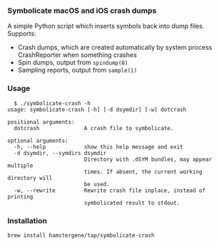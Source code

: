 ### Symbolicate macOS and iOS crash dumps

A simple Python script which inserts symbols back into dump files. Supports:

* Crash dumps, which are created automatically by system process CrashReporter when something crashes
* Spin dumps, output from `spindump(8)`
* Sampling reports, output from `sample(1)`

### Usage

      $ ./symbolicate-crash -h
    usage: symbolicate-crash [-h] [-d dsymdir] [-w] dotcrash

    positional arguments:
      dotcrash              A crash file to symbolicate.

    optional arguments:
      -h, --help            show this help message and exit
      -d dsymdir, --symdirs dsymdir
                            Directory with .dSYM bundles, may appear multiple
                            times. If absent, the current working directory will
                            be used.
      -w, --rewrite         Rewrite crash file inplace, instead of printing
                            symbolicated result to stdout.

### Installation

    brew install hamstergene/tap/symbolicate-crash

